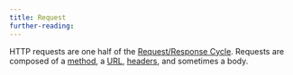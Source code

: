 ```yaml
---
title: Request
further-reading:
---
```



HTTP requests are one half of the [Request/Response Cycle](/request-response-cycle).
Requests are composed of a [method](/http-methods), a
[URL](/url-uniform-resource-locator), [headers](/headers), and sometimes
a body.
